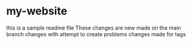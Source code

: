 # my-website
this is a sample readme file
These changes are new
made on the main branch
changes with attempt to create problems
changes made for tags


